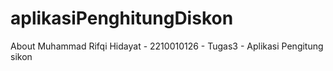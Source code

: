 # aplikasiPenghitungDiskon
 About Muhammad Rifqi Hidayat - 2210010126 - Tugas3 - Aplikasi Pengitung sikon 
